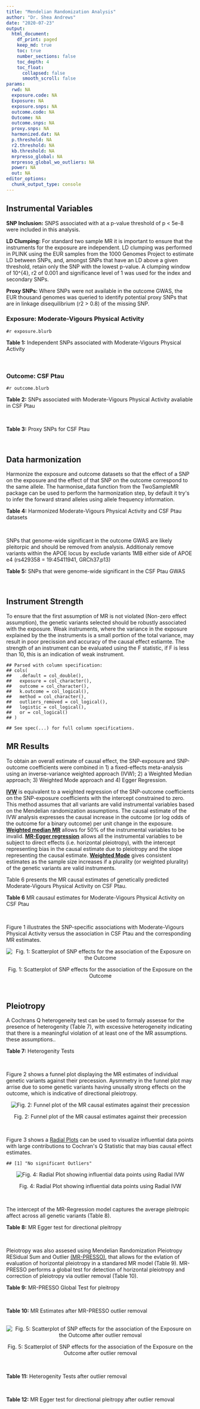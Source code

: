 ```yaml
---
title: "Mendelian Randomization Analysis"
author: "Dr. Shea Andrews"
date: "2020-07-23"
output:
  html_document:
    df_print: paged
    keep_md: true
    toc: true
    number_sections: false
    toc_depth: 4
    toc_float:
      collapsed: false
      smooth_scroll: false
params:
  rwd: NA
  exposure.code: NA
  Exposure: NA
  exposure.snps: NA
  outcome.code: NA
  Outcome: NA
  outcome.snps: NA
  proxy.snps: NA
  harmonized.dat: NA
  p.threshold: NA
  r2.threshold: NA
  kb.threshold: NA
  mrpresso_global: NA
  mrpresso_global_wo_outliers: NA
  power: NA
  out: NA
editor_options:
  chunk_output_type: console
---
```







## Instrumental Variables
**SNP Inclusion:** SNPS associated with at a p-value threshold of p < 5e-8 were included in this analysis.
<br>

**LD Clumping:** For standard two sample MR it is important to ensure that the instruments for the exposure are independent. LD clumping was performed in PLINK using the EUR samples from the 1000 Genomes Project to estimate LD between SNPs, and, amongst SNPs that have an LD above a given threshold, retain only the SNP with the lowest p-value. A clumping window of 10^{4}, r2 of 0.001 and significance level of 1 was used for the index and secondary SNPs.
<br>

**Proxy SNPs:** Where SNPs were not available in the outcome GWAS, the EUR thousand genomes was queried to identify potential proxy SNPs that are in linkage disequilibrium (r2 > 0.8) of the missing SNP.
<br>

### Exposure: Moderate-Vigours Physical Activity
`#r exposure.blurb`
<br>

**Table 1:** Independent SNPs associated with Moderate-Vigours Physical Activity
<div data-pagedtable="false">
  <script data-pagedtable-source type="application/json">
{"columns":[{"label":["SNP"],"name":[1],"type":["chr"],"align":["left"]},{"label":["CHROM"],"name":[2],"type":["dbl"],"align":["right"]},{"label":["POS"],"name":[3],"type":["dbl"],"align":["right"]},{"label":["REF"],"name":[4],"type":["chr"],"align":["left"]},{"label":["ALT"],"name":[5],"type":["chr"],"align":["left"]},{"label":["AF"],"name":[6],"type":["dbl"],"align":["right"]},{"label":["BETA"],"name":[7],"type":["dbl"],"align":["right"]},{"label":["SE"],"name":[8],"type":["dbl"],"align":["right"]},{"label":["Z"],"name":[9],"type":["dbl"],"align":["right"]},{"label":["P"],"name":[10],"type":["dbl"],"align":["right"]},{"label":["N"],"name":[11],"type":["dbl"],"align":["right"]},{"label":["TRAIT"],"name":[12],"type":["chr"],"align":["left"]}],"data":[{"1":"rs2942127","2":"1","3":"204420067","4":"G","5":"A","6":"0.824644","7":"-0.0160370","8":"0.00290278","9":"-5.52470","10":"3.3e-08","11":"377234","12":"MVPA"},{"1":"rs1974771","2":"2","3":"54278543","4":"G","5":"A","6":"0.099975","7":"0.0213389","8":"0.00367836","9":"5.80120","10":"6.6e-09","11":"377234","12":"MVPA"},{"1":"rs2114286","2":"3","3":"41194283","4":"A","5":"G","6":"0.534243","7":"0.0122453","8":"0.00221725","9":"5.52274","10":"3.3e-08","11":"377234","12":"MVPA"},{"1":"rs877483","2":"3","3":"53846741","4":"T","5":"C","6":"0.566815","7":"-0.0122277","8":"0.00222756","9":"-5.48928","10":"4.0e-08","11":"377234","12":"MVPA"},{"1":"rs2035562","2":"3","3":"85056521","4":"A","5":"G","6":"0.672483","7":"0.0138763","8":"0.00235606","9":"5.88962","10":"3.9e-09","11":"377234","12":"MVPA"},{"1":"rs181220614","2":"3","3":"153806914","4":"C","5":"G","6":"0.009415","7":"0.0668260","8":"0.01189990","9":"5.61568","10":"2.0e-08","11":"377234","12":"MVPA"},{"1":"rs1972763","2":"4","3":"159860563","4":"C","5":"T","6":"0.657628","7":"-0.0128383","8":"0.00232366","9":"-5.52503","10":"3.3e-08","11":"377234","12":"MVPA"},{"1":"rs77742115","2":"5","3":"18330424","4":"T","5":"C","6":"0.138319","7":"0.0183480","8":"0.00319777","9":"5.73775","10":"9.6e-09","11":"377234","12":"MVPA"},{"1":"rs2854277","2":"6","3":"32628084","4":"C","5":"T","6":"0.082571","7":"-0.0320288","8":"0.00506676","9":"-6.32136","10":"2.6e-10","11":"377234","12":"MVPA"},{"1":"rs17075350","2":"6","3":"114014536","4":"G","5":"A","6":"0.015163","7":"0.0507131","8":"0.00900921","9":"5.62903","10":"1.8e-08","11":"377234","12":"MVPA"},{"1":"rs1186721","2":"7","3":"34974602","4":"G","5":"A","6":"0.315844","7":"0.0129900","8":"0.00237226","9":"5.47579","10":"4.4e-08","11":"377234","12":"MVPA"},{"1":"rs921915","2":"7","3":"50228581","4":"T","5":"C","6":"0.587905","7":"0.0138882","8":"0.00224013","9":"6.19973","10":"5.7e-10","11":"377234","12":"MVPA"},{"1":"rs1043595","2":"7","3":"128410012","4":"G","5":"A","6":"0.282865","7":"-0.0144110","8":"0.00245416","9":"-5.87207","10":"4.3e-09","11":"377234","12":"MVPA"},{"1":"rs7804463","2":"7","3":"133447651","4":"T","5":"C","6":"0.470424","7":"-0.0150095","8":"0.00221333","9":"-6.78141","10":"1.2e-11","11":"377234","12":"MVPA"},{"1":"rs2988004","2":"9","3":"37044388","4":"T","5":"G","6":"0.442245","7":"0.0131708","8":"0.00223979","9":"5.88037","10":"4.1e-09","11":"377234","12":"MVPA"},{"1":"rs7326482","2":"13","3":"54037803","4":"G","5":"T","6":"0.615163","7":"0.0129605","8":"0.00229416","9":"5.64934","10":"1.6e-08","11":"377234","12":"MVPA"},{"1":"rs10145335","2":"14","3":"98547748","4":"G","5":"A","6":"0.250611","7":"0.0141221","8":"0.00254139","9":"5.55684","10":"2.7e-08","11":"377234","12":"MVPA"},{"1":"rs4886868","2":"15","3":"74353561","4":"T","5":"G","6":"0.585862","7":"0.0124954","8":"0.00226611","9":"5.51403","10":"3.5e-08","11":"377234","12":"MVPA"},{"1":"rs12912808","2":"15","3":"95292223","4":"C","5":"T","6":"0.148607","7":"-0.0175460","8":"0.00310889","9":"-5.64381","10":"1.7e-08","11":"377234","12":"MVPA"},{"1":"rs429358","2":"19","3":"45411941","4":"T","5":"C","6":"0.154172","7":"0.0219822","8":"0.00305356","9":"7.19888","10":"6.1e-13","11":"377234","12":"MVPA"},{"1":"rs1921981","2":"21","3":"42422547","4":"G","5":"A","6":"0.325647","7":"-0.0130370","8":"0.00237139","9":"-5.49762","10":"3.8e-08","11":"377234","12":"MVPA"}],"options":{"columns":{"min":{},"max":[10]},"rows":{"min":[10],"max":[10]},"pages":{}}}
  </script>
</div>
<br>

### Outcome: CSF Ptau
`#r outcome.blurb`
<br>

**Table 2:** SNPs associated with Moderate-Vigours Physical Activity avaliable in CSF Ptau
<div data-pagedtable="false">
  <script data-pagedtable-source type="application/json">
{"columns":[{"label":["SNP"],"name":[1],"type":["chr"],"align":["left"]},{"label":["CHROM"],"name":[2],"type":["dbl"],"align":["right"]},{"label":["POS"],"name":[3],"type":["dbl"],"align":["right"]},{"label":["REF"],"name":[4],"type":["chr"],"align":["left"]},{"label":["ALT"],"name":[5],"type":["chr"],"align":["left"]},{"label":["AF"],"name":[6],"type":["dbl"],"align":["right"]},{"label":["BETA"],"name":[7],"type":["dbl"],"align":["right"]},{"label":["SE"],"name":[8],"type":["dbl"],"align":["right"]},{"label":["Z"],"name":[9],"type":["dbl"],"align":["right"]},{"label":["P"],"name":[10],"type":["dbl"],"align":["right"]},{"label":["N"],"name":[11],"type":["dbl"],"align":["right"]},{"label":["TRAIT"],"name":[12],"type":["chr"],"align":["left"]}],"data":[{"1":"rs2942127","2":"1","3":"204420067","4":"G","5":"A","6":"0.781613","7":"-0.0005109","8":"0.006647","9":"-0.07686170","10":"9.387e-01","11":"3146","12":"CSF_ptau"},{"1":"rs1974771","2":"2","3":"54278543","4":"G","5":"A","6":"0.106468","7":"0.0008613","8":"0.008850","9":"0.09732203","10":"9.225e-01","11":"3146","12":"CSF_ptau"},{"1":"rs877483","2":"3","3":"53846741","4":"T","5":"C","6":"0.572572","7":"-0.0171800","8":"0.006363","9":"-2.69998000","10":"7.002e-03","11":"3146","12":"CSF_ptau"},{"1":"rs2035562","2":"3","3":"85056521","4":"A","5":"G","6":"0.625499","7":"0.0017390","8":"0.005818","9":"0.29890000","10":"7.651e-01","11":"3146","12":"CSF_ptau"},{"1":"rs1972763","2":"4","3":"159860563","4":"C","5":"T","6":"0.670364","7":"0.0018630","8":"0.005583","9":"0.33369200","10":"7.387e-01","11":"3146","12":"CSF_ptau"},{"1":"rs77742115","2":"5","3":"18330424","4":"T","5":"C","6":"0.126268","7":"-0.0034030","8":"0.008004","9":"-0.42516242","10":"6.707e-01","11":"3146","12":"CSF_ptau"},{"1":"rs2854277","2":"6","3":"32628084","4":"C","5":"T","6":"0.121000","7":"0.0126500","8":"0.009061","9":"1.39609315","10":"1.627e-01","11":"3146","12":"CSF_ptau"},{"1":"rs1186721","2":"7","3":"34974602","4":"G","5":"A","6":"0.285714","7":"-0.0049500","8":"0.005737","9":"-0.86282029","10":"3.883e-01","11":"3146","12":"CSF_ptau"},{"1":"rs921915","2":"7","3":"50228581","4":"T","5":"C","6":"0.569797","7":"0.0013130","8":"0.005378","9":"0.24414300","10":"8.072e-01","11":"3146","12":"CSF_ptau"},{"1":"rs1043595","2":"7","3":"128410012","4":"G","5":"A","6":"0.231663","7":"-0.0039590","8":"0.006504","9":"-0.60870234","10":"5.428e-01","11":"3146","12":"CSF_ptau"},{"1":"rs7804463","2":"7","3":"133447651","4":"T","5":"C","6":"0.453205","7":"-0.0048380","8":"0.005258","9":"-0.92012172","10":"3.576e-01","11":"3146","12":"CSF_ptau"},{"1":"rs7326482","2":"13","3":"54037803","4":"G","5":"T","6":"0.608025","7":"-0.0018130","8":"0.005422","9":"-0.33437800","10":"7.381e-01","11":"3146","12":"CSF_ptau"},{"1":"rs10145335","2":"14","3":"98547748","4":"G","5":"A","6":"0.245735","7":"-0.0049450","8":"0.006111","9":"-0.80919653","10":"4.185e-01","11":"3146","12":"CSF_ptau"},{"1":"rs12912808","2":"15","3":"95292223","4":"C","5":"T","6":"0.172119","7":"0.0061900","8":"0.008059","9":"0.76808537","10":"4.425e-01","11":"3146","12":"CSF_ptau"},{"1":"rs429358","2":"19","3":"45411941","4":"T","5":"C","6":"0.131810","7":"0.0719400","8":"0.006632","9":"10.84740651","10":"9.900e-27","11":"3146","12":"CSF_ptau"},{"1":"rs1921981","2":"21","3":"42422547","4":"G","5":"A","6":"0.317671","7":"0.0027250","8":"0.006843","9":"0.39821716","10":"6.905e-01","11":"3146","12":"CSF_ptau"},{"1":"rs2114286","2":"NA","3":"NA","4":"NA","5":"NA","6":"NA","7":"NA","8":"NA","9":"NA","10":"NA","11":"NA","12":"NA"},{"1":"rs181220614","2":"NA","3":"NA","4":"NA","5":"NA","6":"NA","7":"NA","8":"NA","9":"NA","10":"NA","11":"NA","12":"NA"},{"1":"rs17075350","2":"NA","3":"NA","4":"NA","5":"NA","6":"NA","7":"NA","8":"NA","9":"NA","10":"NA","11":"NA","12":"NA"},{"1":"rs2988004","2":"NA","3":"NA","4":"NA","5":"NA","6":"NA","7":"NA","8":"NA","9":"NA","10":"NA","11":"NA","12":"NA"},{"1":"rs4886868","2":"NA","3":"NA","4":"NA","5":"NA","6":"NA","7":"NA","8":"NA","9":"NA","10":"NA","11":"NA","12":"NA"}],"options":{"columns":{"min":{},"max":[10]},"rows":{"min":[10],"max":[10]},"pages":{}}}
  </script>
</div>
<br>

**Table 3:** Proxy SNPs for CSF Ptau
<div data-pagedtable="false">
  <script data-pagedtable-source type="application/json">
{"columns":[{"label":["target_snp"],"name":[1],"type":["chr"],"align":["left"]},{"label":["proxy_snp"],"name":[2],"type":["chr"],"align":["left"]},{"label":["ld.r2"],"name":[3],"type":["dbl"],"align":["right"]},{"label":["Dprime"],"name":[4],"type":["dbl"],"align":["right"]},{"label":["PHASE"],"name":[5],"type":["chr"],"align":["left"]},{"label":["X12"],"name":[6],"type":["lgl"],"align":["right"]},{"label":["CHROM"],"name":[7],"type":["dbl"],"align":["right"]},{"label":["POS"],"name":[8],"type":["dbl"],"align":["right"]},{"label":["REF.proxy"],"name":[9],"type":["chr"],"align":["left"]},{"label":["ALT.proxy"],"name":[10],"type":["chr"],"align":["left"]},{"label":["AF"],"name":[11],"type":["dbl"],"align":["right"]},{"label":["BETA"],"name":[12],"type":["dbl"],"align":["right"]},{"label":["SE"],"name":[13],"type":["dbl"],"align":["right"]},{"label":["Z"],"name":[14],"type":["dbl"],"align":["right"]},{"label":["P"],"name":[15],"type":["dbl"],"align":["right"]},{"label":["N"],"name":[16],"type":["dbl"],"align":["right"]},{"label":["TRAIT"],"name":[17],"type":["chr"],"align":["left"]},{"label":["ref"],"name":[18],"type":["chr"],"align":["left"]},{"label":["ref.proxy"],"name":[19],"type":["chr"],"align":["left"]},{"label":["alt"],"name":[20],"type":["lgl"],"align":["right"]},{"label":["alt.proxy"],"name":[21],"type":["chr"],"align":["left"]},{"label":["ALT"],"name":[22],"type":["chr"],"align":["left"]},{"label":["REF"],"name":[23],"type":["lgl"],"align":["right"]},{"label":["proxy.outcome"],"name":[24],"type":["lgl"],"align":["right"]}],"data":[{"1":"rs2988004","2":"rs1536877","3":"0.964029","4":"0.983824","5":"GA/TG","6":"NA","7":"9","8":"37049881","9":"G","10":"A","11":"0.410133","12":"0.002729","13":"0.005685","14":"0.4800352","15":"0.6312","16":"3146","17":"CSF_ptau","18":"G","19":"A","20":"TRUE","21":"G","22":"G","23":"TRUE","24":"TRUE"},{"1":"rs2114286","2":"NA","3":"NA","4":"NA","5":"NA","6":"NA","7":"NA","8":"NA","9":"NA","10":"NA","11":"NA","12":"NA","13":"NA","14":"NA","15":"NA","16":"NA","17":"NA","18":"NA","19":"NA","20":"NA","21":"NA","22":"NA","23":"NA","24":"NA"},{"1":"rs181220614","2":"NA","3":"NA","4":"NA","5":"NA","6":"NA","7":"NA","8":"NA","9":"NA","10":"NA","11":"NA","12":"NA","13":"NA","14":"NA","15":"NA","16":"NA","17":"NA","18":"NA","19":"NA","20":"NA","21":"NA","22":"NA","23":"NA","24":"NA"},{"1":"rs17075350","2":"NA","3":"NA","4":"NA","5":"NA","6":"NA","7":"NA","8":"NA","9":"NA","10":"NA","11":"NA","12":"NA","13":"NA","14":"NA","15":"NA","16":"NA","17":"NA","18":"NA","19":"NA","20":"NA","21":"NA","22":"NA","23":"NA","24":"NA"},{"1":"rs4886868","2":"NA","3":"NA","4":"NA","5":"NA","6":"NA","7":"NA","8":"NA","9":"NA","10":"NA","11":"NA","12":"NA","13":"NA","14":"NA","15":"NA","16":"NA","17":"NA","18":"NA","19":"NA","20":"NA","21":"NA","22":"NA","23":"NA","24":"NA"}],"options":{"columns":{"min":{},"max":[10]},"rows":{"min":[10],"max":[10]},"pages":{}}}
  </script>
</div>
<br>

## Data harmonization
Harmonize the exposure and outcome datasets so that the effect of a SNP on the exposure and the effect of that SNP on the outcome correspond to the same allele. The harmonise_data function from the TwoSampleMR package can be used to perform the harmonization step, by default it try's to infer the forward strand alleles using allele frequency information.
<br>

**Table 4:** Harmonized Moderate-Vigours Physical Activity and CSF Ptau datasets
<div data-pagedtable="false">
  <script data-pagedtable-source type="application/json">
{"columns":[{"label":["SNP"],"name":[1],"type":["chr"],"align":["left"]},{"label":["effect_allele.exposure"],"name":[2],"type":["chr"],"align":["left"]},{"label":["other_allele.exposure"],"name":[3],"type":["chr"],"align":["left"]},{"label":["effect_allele.outcome"],"name":[4],"type":["chr"],"align":["left"]},{"label":["other_allele.outcome"],"name":[5],"type":["chr"],"align":["left"]},{"label":["beta.exposure"],"name":[6],"type":["dbl"],"align":["right"]},{"label":["beta.outcome"],"name":[7],"type":["dbl"],"align":["right"]},{"label":["eaf.exposure"],"name":[8],"type":["dbl"],"align":["right"]},{"label":["eaf.outcome"],"name":[9],"type":["dbl"],"align":["right"]},{"label":["remove"],"name":[10],"type":["lgl"],"align":["right"]},{"label":["palindromic"],"name":[11],"type":["lgl"],"align":["right"]},{"label":["ambiguous"],"name":[12],"type":["lgl"],"align":["right"]},{"label":["id.outcome"],"name":[13],"type":["chr"],"align":["left"]},{"label":["chr.outcome"],"name":[14],"type":["dbl"],"align":["right"]},{"label":["pos.outcome"],"name":[15],"type":["dbl"],"align":["right"]},{"label":["se.outcome"],"name":[16],"type":["dbl"],"align":["right"]},{"label":["z.outcome"],"name":[17],"type":["dbl"],"align":["right"]},{"label":["pval.outcome"],"name":[18],"type":["dbl"],"align":["right"]},{"label":["samplesize.outcome"],"name":[19],"type":["dbl"],"align":["right"]},{"label":["outcome"],"name":[20],"type":["chr"],"align":["left"]},{"label":["mr_keep.outcome"],"name":[21],"type":["lgl"],"align":["right"]},{"label":["pval_origin.outcome"],"name":[22],"type":["chr"],"align":["left"]},{"label":["chr.exposure"],"name":[23],"type":["dbl"],"align":["right"]},{"label":["pos.exposure"],"name":[24],"type":["dbl"],"align":["right"]},{"label":["se.exposure"],"name":[25],"type":["dbl"],"align":["right"]},{"label":["z.exposure"],"name":[26],"type":["dbl"],"align":["right"]},{"label":["pval.exposure"],"name":[27],"type":["dbl"],"align":["right"]},{"label":["samplesize.exposure"],"name":[28],"type":["dbl"],"align":["right"]},{"label":["exposure"],"name":[29],"type":["chr"],"align":["left"]},{"label":["mr_keep.exposure"],"name":[30],"type":["lgl"],"align":["right"]},{"label":["pval_origin.exposure"],"name":[31],"type":["chr"],"align":["left"]},{"label":["id.exposure"],"name":[32],"type":["chr"],"align":["left"]},{"label":["action"],"name":[33],"type":["dbl"],"align":["right"]},{"label":["mr_keep"],"name":[34],"type":["lgl"],"align":["right"]},{"label":["pt"],"name":[35],"type":["dbl"],"align":["right"]},{"label":["pleitropy_keep"],"name":[36],"type":["lgl"],"align":["right"]},{"label":["mrpresso_RSSobs"],"name":[37],"type":["lgl"],"align":["right"]},{"label":["mrpresso_pval"],"name":[38],"type":["lgl"],"align":["right"]},{"label":["mrpresso_keep"],"name":[39],"type":["lgl"],"align":["right"]}],"data":[{"1":"rs10145335","2":"A","3":"G","4":"A","5":"G","6":"0.0141221","7":"-0.0049450","8":"0.250611","9":"0.245735","10":"FALSE","11":"FALSE","12":"FALSE","13":"Vfc02U","14":"14","15":"98547748","16":"0.006111","17":"-0.80919653","18":"4.185e-01","19":"3146","20":"Deming2017ptau","21":"TRUE","22":"reported","23":"14","24":"98547748","25":"0.00254139","26":"5.55684","27":"2.7e-08","28":"377234","29":"Klimentidis2018mvpa","30":"TRUE","31":"reported","32":"wyEzqt","33":"2","34":"TRUE","35":"5e-08","36":"TRUE","37":"NA","38":"NA","39":"TRUE"},{"1":"rs1043595","2":"A","3":"G","4":"A","5":"G","6":"-0.0144110","7":"-0.0039590","8":"0.282865","9":"0.231663","10":"FALSE","11":"FALSE","12":"FALSE","13":"Vfc02U","14":"7","15":"128410012","16":"0.006504","17":"-0.60870234","18":"5.428e-01","19":"3146","20":"Deming2017ptau","21":"TRUE","22":"reported","23":"7","24":"128410012","25":"0.00245416","26":"-5.87207","27":"4.3e-09","28":"377234","29":"Klimentidis2018mvpa","30":"TRUE","31":"reported","32":"wyEzqt","33":"2","34":"TRUE","35":"5e-08","36":"TRUE","37":"NA","38":"NA","39":"TRUE"},{"1":"rs1186721","2":"A","3":"G","4":"A","5":"G","6":"0.0129900","7":"-0.0049500","8":"0.315844","9":"0.285714","10":"FALSE","11":"FALSE","12":"FALSE","13":"Vfc02U","14":"7","15":"34974602","16":"0.005737","17":"-0.86282029","18":"3.883e-01","19":"3146","20":"Deming2017ptau","21":"TRUE","22":"reported","23":"7","24":"34974602","25":"0.00237226","26":"5.47579","27":"4.4e-08","28":"377234","29":"Klimentidis2018mvpa","30":"TRUE","31":"reported","32":"wyEzqt","33":"2","34":"TRUE","35":"5e-08","36":"TRUE","37":"NA","38":"NA","39":"TRUE"},{"1":"rs12912808","2":"T","3":"C","4":"T","5":"C","6":"-0.0175460","7":"0.0061900","8":"0.148607","9":"0.172119","10":"FALSE","11":"FALSE","12":"FALSE","13":"Vfc02U","14":"15","15":"95292223","16":"0.008059","17":"0.76808537","18":"4.425e-01","19":"3146","20":"Deming2017ptau","21":"TRUE","22":"reported","23":"15","24":"95292223","25":"0.00310889","26":"-5.64381","27":"1.7e-08","28":"377234","29":"Klimentidis2018mvpa","30":"TRUE","31":"reported","32":"wyEzqt","33":"2","34":"TRUE","35":"5e-08","36":"TRUE","37":"NA","38":"NA","39":"TRUE"},{"1":"rs1921981","2":"A","3":"G","4":"A","5":"G","6":"-0.0130370","7":"0.0027250","8":"0.325647","9":"0.317671","10":"FALSE","11":"FALSE","12":"FALSE","13":"Vfc02U","14":"21","15":"42422547","16":"0.006843","17":"0.39821716","18":"6.905e-01","19":"3146","20":"Deming2017ptau","21":"TRUE","22":"reported","23":"21","24":"42422547","25":"0.00237139","26":"-5.49762","27":"3.8e-08","28":"377234","29":"Klimentidis2018mvpa","30":"TRUE","31":"reported","32":"wyEzqt","33":"2","34":"TRUE","35":"5e-08","36":"TRUE","37":"NA","38":"NA","39":"TRUE"},{"1":"rs1972763","2":"T","3":"C","4":"T","5":"C","6":"-0.0128383","7":"0.0018630","8":"0.657628","9":"0.670364","10":"FALSE","11":"FALSE","12":"FALSE","13":"Vfc02U","14":"4","15":"159860563","16":"0.005583","17":"0.33369200","18":"7.387e-01","19":"3146","20":"Deming2017ptau","21":"TRUE","22":"reported","23":"4","24":"159860563","25":"0.00232366","26":"-5.52503","27":"3.3e-08","28":"377234","29":"Klimentidis2018mvpa","30":"TRUE","31":"reported","32":"wyEzqt","33":"2","34":"TRUE","35":"5e-08","36":"TRUE","37":"NA","38":"NA","39":"TRUE"},{"1":"rs1974771","2":"A","3":"G","4":"A","5":"G","6":"0.0213389","7":"0.0008613","8":"0.099975","9":"0.106468","10":"FALSE","11":"FALSE","12":"FALSE","13":"Vfc02U","14":"2","15":"54278543","16":"0.008850","17":"0.09732203","18":"9.225e-01","19":"3146","20":"Deming2017ptau","21":"TRUE","22":"reported","23":"2","24":"54278543","25":"0.00367836","26":"5.80120","27":"6.6e-09","28":"377234","29":"Klimentidis2018mvpa","30":"TRUE","31":"reported","32":"wyEzqt","33":"2","34":"TRUE","35":"5e-08","36":"TRUE","37":"NA","38":"NA","39":"TRUE"},{"1":"rs2035562","2":"G","3":"A","4":"G","5":"A","6":"0.0138763","7":"0.0017390","8":"0.672483","9":"0.625499","10":"FALSE","11":"FALSE","12":"FALSE","13":"Vfc02U","14":"3","15":"85056521","16":"0.005818","17":"0.29890000","18":"7.651e-01","19":"3146","20":"Deming2017ptau","21":"TRUE","22":"reported","23":"3","24":"85056521","25":"0.00235606","26":"5.88962","27":"3.9e-09","28":"377234","29":"Klimentidis2018mvpa","30":"TRUE","31":"reported","32":"wyEzqt","33":"2","34":"TRUE","35":"5e-08","36":"TRUE","37":"NA","38":"NA","39":"TRUE"},{"1":"rs2854277","2":"T","3":"C","4":"T","5":"C","6":"-0.0320288","7":"0.0126500","8":"0.082571","9":"0.121000","10":"FALSE","11":"FALSE","12":"FALSE","13":"Vfc02U","14":"6","15":"32628084","16":"0.009061","17":"1.39609315","18":"1.627e-01","19":"3146","20":"Deming2017ptau","21":"TRUE","22":"reported","23":"6","24":"32628084","25":"0.00506676","26":"-6.32136","27":"2.6e-10","28":"377234","29":"Klimentidis2018mvpa","30":"TRUE","31":"reported","32":"wyEzqt","33":"2","34":"TRUE","35":"5e-08","36":"TRUE","37":"NA","38":"NA","39":"TRUE"},{"1":"rs2942127","2":"A","3":"G","4":"A","5":"G","6":"-0.0160370","7":"-0.0005109","8":"0.824644","9":"0.781613","10":"FALSE","11":"FALSE","12":"FALSE","13":"Vfc02U","14":"1","15":"204420067","16":"0.006647","17":"-0.07686170","18":"9.387e-01","19":"3146","20":"Deming2017ptau","21":"TRUE","22":"reported","23":"1","24":"204420067","25":"0.00290278","26":"-5.52470","27":"3.3e-08","28":"377234","29":"Klimentidis2018mvpa","30":"TRUE","31":"reported","32":"wyEzqt","33":"2","34":"TRUE","35":"5e-08","36":"TRUE","37":"NA","38":"NA","39":"TRUE"},{"1":"rs2988004","2":"G","3":"T","4":"G","5":"T","6":"0.0131708","7":"0.0027290","8":"0.442245","9":"0.410133","10":"FALSE","11":"FALSE","12":"FALSE","13":"Vfc02U","14":"9","15":"37049881","16":"0.005685","17":"0.48003518","18":"6.312e-01","19":"3146","20":"Deming2017ptau","21":"TRUE","22":"reported","23":"9","24":"37044388","25":"0.00223979","26":"5.88037","27":"4.1e-09","28":"377234","29":"Klimentidis2018mvpa","30":"TRUE","31":"reported","32":"wyEzqt","33":"2","34":"TRUE","35":"5e-08","36":"TRUE","37":"NA","38":"NA","39":"TRUE"},{"1":"rs429358","2":"C","3":"T","4":"C","5":"T","6":"0.0219822","7":"0.0719400","8":"0.154172","9":"0.131810","10":"FALSE","11":"FALSE","12":"FALSE","13":"Vfc02U","14":"19","15":"45411941","16":"0.006632","17":"10.84740651","18":"9.900e-27","19":"3146","20":"Deming2017ptau","21":"TRUE","22":"reported","23":"19","24":"45411941","25":"0.00305356","26":"7.19888","27":"6.1e-13","28":"377234","29":"Klimentidis2018mvpa","30":"TRUE","31":"reported","32":"wyEzqt","33":"2","34":"TRUE","35":"5e-08","36":"FALSE","37":"NA","38":"NA","39":"TRUE"},{"1":"rs7326482","2":"T","3":"G","4":"T","5":"G","6":"0.0129605","7":"-0.0018130","8":"0.615163","9":"0.608025","10":"FALSE","11":"FALSE","12":"FALSE","13":"Vfc02U","14":"13","15":"54037803","16":"0.005422","17":"-0.33437800","18":"7.381e-01","19":"3146","20":"Deming2017ptau","21":"TRUE","22":"reported","23":"13","24":"54037803","25":"0.00229416","26":"5.64934","27":"1.6e-08","28":"377234","29":"Klimentidis2018mvpa","30":"TRUE","31":"reported","32":"wyEzqt","33":"2","34":"TRUE","35":"5e-08","36":"TRUE","37":"NA","38":"NA","39":"TRUE"},{"1":"rs77742115","2":"C","3":"T","4":"C","5":"T","6":"0.0183480","7":"-0.0034030","8":"0.138319","9":"0.126268","10":"FALSE","11":"FALSE","12":"FALSE","13":"Vfc02U","14":"5","15":"18330424","16":"0.008004","17":"-0.42516242","18":"6.707e-01","19":"3146","20":"Deming2017ptau","21":"TRUE","22":"reported","23":"5","24":"18330424","25":"0.00319777","26":"5.73775","27":"9.6e-09","28":"377234","29":"Klimentidis2018mvpa","30":"TRUE","31":"reported","32":"wyEzqt","33":"2","34":"TRUE","35":"5e-08","36":"TRUE","37":"NA","38":"NA","39":"TRUE"},{"1":"rs7804463","2":"C","3":"T","4":"C","5":"T","6":"-0.0150095","7":"-0.0048380","8":"0.470424","9":"0.453205","10":"FALSE","11":"FALSE","12":"FALSE","13":"Vfc02U","14":"7","15":"133447651","16":"0.005258","17":"-0.92012172","18":"3.576e-01","19":"3146","20":"Deming2017ptau","21":"TRUE","22":"reported","23":"7","24":"133447651","25":"0.00221333","26":"-6.78141","27":"1.2e-11","28":"377234","29":"Klimentidis2018mvpa","30":"TRUE","31":"reported","32":"wyEzqt","33":"2","34":"TRUE","35":"5e-08","36":"TRUE","37":"NA","38":"NA","39":"TRUE"},{"1":"rs877483","2":"C","3":"T","4":"C","5":"T","6":"-0.0122277","7":"-0.0171800","8":"0.566815","9":"0.572572","10":"FALSE","11":"FALSE","12":"FALSE","13":"Vfc02U","14":"3","15":"53846741","16":"0.006363","17":"-2.69998000","18":"7.002e-03","19":"3146","20":"Deming2017ptau","21":"TRUE","22":"reported","23":"3","24":"53846741","25":"0.00222756","26":"-5.48928","27":"4.0e-08","28":"377234","29":"Klimentidis2018mvpa","30":"TRUE","31":"reported","32":"wyEzqt","33":"2","34":"TRUE","35":"5e-08","36":"TRUE","37":"NA","38":"NA","39":"TRUE"},{"1":"rs921915","2":"C","3":"T","4":"C","5":"T","6":"0.0138882","7":"0.0013130","8":"0.587905","9":"0.569797","10":"FALSE","11":"FALSE","12":"FALSE","13":"Vfc02U","14":"7","15":"50228581","16":"0.005378","17":"0.24414300","18":"8.072e-01","19":"3146","20":"Deming2017ptau","21":"TRUE","22":"reported","23":"7","24":"50228581","25":"0.00224013","26":"6.19973","27":"5.7e-10","28":"377234","29":"Klimentidis2018mvpa","30":"TRUE","31":"reported","32":"wyEzqt","33":"2","34":"TRUE","35":"5e-08","36":"TRUE","37":"NA","38":"NA","39":"TRUE"}],"options":{"columns":{"min":{},"max":[10]},"rows":{"min":[10],"max":[10]},"pages":{}}}
  </script>
</div>
<br>

SNPs that genome-wide significant in the outcome GWAS are likely pleitorpic and should be removed from analysis. Additionaly remove variants within the APOE locus by exclude variants 1MB either side of APOE e4 (rs429358 = 19:45411941, GRCh37.p13)
<br>


**Table 5:** SNPs that were genome-wide significant in the CSF Ptau GWAS
<div data-pagedtable="false">
  <script data-pagedtable-source type="application/json">
{"columns":[{"label":["SNP"],"name":[1],"type":["chr"],"align":["left"]},{"label":["chr.outcome"],"name":[2],"type":["dbl"],"align":["right"]},{"label":["pos.outcome"],"name":[3],"type":["dbl"],"align":["right"]},{"label":["pval.exposure"],"name":[4],"type":["dbl"],"align":["right"]},{"label":["pval.outcome"],"name":[5],"type":["dbl"],"align":["right"]}],"data":[{"1":"rs429358","2":"19","3":"45411941","4":"6.1e-13","5":"9.9e-27"}],"options":{"columns":{"min":{},"max":[10]},"rows":{"min":[10],"max":[10]},"pages":{}}}
  </script>
</div>
<br>


## Instrument Strength
To ensure that the first assumption of MR is not violated (Non-zero effect assumption), the genetic variants selected should be robustly associated with the exposure. Weak instruments, where the variance in the exposure explained by the the instruments is a small portion of the total variance, may result in poor precission and accuracy of the causal effect estiamte. The strength of an instrument can be evaluated using the F statistic, if F is less than 10, this is an indication of weak instrument.


```
## Parsed with column specification:
## cols(
##   .default = col_double(),
##   exposure = col_character(),
##   outcome = col_character(),
##   k.outcome = col_logical(),
##   method = col_character(),
##   outliers_removed = col_logical(),
##   logistic = col_logical(),
##   or = col_logical()
## )
```

```
## See spec(...) for full column specifications.
```

<div data-pagedtable="false">
  <script data-pagedtable-source type="application/json">
{"columns":[{"label":["outliers_removed"],"name":[1],"type":["lgl"],"align":["right"]},{"label":["pve.exposure"],"name":[2],"type":["dbl"],"align":["right"]},{"label":["F"],"name":[3],"type":["dbl"],"align":["right"]},{"label":["Alpha"],"name":[4],"type":["dbl"],"align":["right"]},{"label":["NCP"],"name":[5],"type":["dbl"],"align":["right"]},{"label":["Power"],"name":[6],"type":["dbl"],"align":["right"]}],"data":[{"1":"FALSE","2":"0.001433537","3":"33.84567","4":"0.05","5":"0.001109494","6":"0.0501271"}],"options":{"columns":{"min":{},"max":[10]},"rows":{"min":[10],"max":[10]},"pages":{}}}
  </script>
</div>

##  MR Results
To obtain an overall estimate of causal effect, the SNP-exposure and SNP-outcome coefficients were combined in 1) a fixed-effects meta-analysis using an inverse-variance weighted approach (IVW); 2) a Weighted Median approach; 3) Weighted Mode approach and 4) Egger Regression.


[**IVW**](https://doi.org/10.1002/gepi.21758) is equivalent to a weighted regression of the SNP-outcome coefficients on the SNP-exposure coefficients with the intercept constrained to zero. This method assumes that all variants are valid instrumental variables based on the Mendelian randomization assumptions. The causal estimate of the IVW analysis expresses the causal increase in the outcome (or log odds of the outcome for a binary outcome) per unit change in the exposure. [**Weighted median MR**](https://doi.org/10.1002/gepi.21965) allows for 50% of the instrumental variables to be invalid. [**MR-Egger regression**](https://doi.org/10.1093/ije/dyw220) allows all the instrumental variables to be subject to direct effects (i.e. horizontal pleiotropy), with the intercept representing bias in the causal estimate due to pleiotropy and the slope representing the causal estimate. [**Weighted Mode**](https://doi.org/10.1093/ije/dyx102) gives consistent estimates as the sample size increases if a plurality (or weighted plurality) of the genetic variants are valid instruments.
<br>



Table 6 presents the MR causal estimates of genetically predicted Moderate-Vigours Physical Activity on CSF Ptau.
<br>

**Table 6** MR causaul estimates for Moderate-Vigours Physical Activity on CSF Ptau
<div data-pagedtable="false">
  <script data-pagedtable-source type="application/json">
{"columns":[{"label":["id.exposure"],"name":[1],"type":["chr"],"align":["left"]},{"label":["id.outcome"],"name":[2],"type":["chr"],"align":["left"]},{"label":["outcome"],"name":[3],"type":["fctr"],"align":["left"]},{"label":["exposure"],"name":[4],"type":["fctr"],"align":["left"]},{"label":["method"],"name":[5],"type":["fctr"],"align":["left"]},{"label":["nsnp"],"name":[6],"type":["int"],"align":["right"]},{"label":["b"],"name":[7],"type":["dbl"],"align":["right"]},{"label":["se"],"name":[8],"type":["dbl"],"align":["right"]},{"label":["pval"],"name":[9],"type":["dbl"],"align":["right"]}],"data":[{"1":"wyEzqt","2":"Vfc02U","3":"Deming2017ptau","4":"Klimentidis2018mvpa","5":"Inverse variance weighted (fixed effects)","6":"16","7":"-0.01805039","8":"0.1033077","9":"0.8612961"},{"1":"wyEzqt","2":"Vfc02U","3":"Deming2017ptau","4":"Klimentidis2018mvpa","5":"Weighted median","6":"16","7":"-0.07689260","8":"0.1381241","9":"0.5777377"},{"1":"wyEzqt","2":"Vfc02U","3":"Deming2017ptau","4":"Klimentidis2018mvpa","5":"Weighted mode","6":"16","7":"-0.21882971","8":"0.2418320","9":"0.3798318"},{"1":"wyEzqt","2":"Vfc02U","3":"Deming2017ptau","4":"Klimentidis2018mvpa","5":"MR Egger","6":"16","7":"-0.69670255","8":"0.4372764","9":"0.1334184"}],"options":{"columns":{"min":{},"max":[10]},"rows":{"min":[10],"max":[10]},"pages":{}}}
  </script>
</div>
<br>

Figure 1 illustrates the SNP-specific associations with Moderate-Vigours Physical Activity versus the association in CSF Ptau and the corresponding MR estimates.
<br>

<div class="figure" style="text-align: center">
<img src="/sc/arion/projects/LOAD/shea/Projects/MR_ADPhenome/results/MR_ADphenome_wo_apoe/Klimentidis2018mvpa/Deming2017ptau/Klimentidis2018mvpa_5e-8_Deming2017ptau_MR_Analaysis_files/figure-html/scatter_plot-1.png" alt="Fig. 1: Scatterplot of SNP effects for the association of the Exposure on the Outcome"  />
<p class="caption">Fig. 1: Scatterplot of SNP effects for the association of the Exposure on the Outcome</p>
</div>
<br>


## Pleiotropy
A Cochrans Q heterogeneity test can be used to formaly assesse for the presence of heterogenity (Table 7), with excessive heterogeneity indicating that there is a meaningful violation of at least one of the MR assumptions.
these assumptions..
<br>

**Table 7:** Heterogenity Tests
<div data-pagedtable="false">
  <script data-pagedtable-source type="application/json">
{"columns":[{"label":["id.exposure"],"name":[1],"type":["chr"],"align":["left"]},{"label":["id.outcome"],"name":[2],"type":["chr"],"align":["left"]},{"label":["outcome"],"name":[3],"type":["fctr"],"align":["left"]},{"label":["exposure"],"name":[4],"type":["fctr"],"align":["left"]},{"label":["method"],"name":[5],"type":["fctr"],"align":["left"]},{"label":["Q"],"name":[6],"type":["dbl"],"align":["right"]},{"label":["Q_df"],"name":[7],"type":["dbl"],"align":["right"]},{"label":["Q_pval"],"name":[8],"type":["dbl"],"align":["right"]}],"data":[{"1":"wyEzqt","2":"Vfc02U","3":"Deming2017ptau","4":"Klimentidis2018mvpa","5":"MR Egger","6":"10.82099","7":"14","8":"0.7000380"},{"1":"wyEzqt","2":"Vfc02U","3":"Deming2017ptau","4":"Klimentidis2018mvpa","5":"Inverse variance weighted","6":"13.37208","7":"15","8":"0.5735827"}],"options":{"columns":{"min":{},"max":[10]},"rows":{"min":[10],"max":[10]},"pages":{}}}
  </script>
</div>
<br>

Figure 2 shows a funnel plot displaying the MR estimates of individual genetic variants against their precession. Aysmmetry in the funnel plot may arrise due to some genetic variants having unusally strong effects on the outcome, which is indicative of directional pleiotropy.
<br>

<div class="figure" style="text-align: center">
<img src="/sc/arion/projects/LOAD/shea/Projects/MR_ADPhenome/results/MR_ADphenome_wo_apoe/Klimentidis2018mvpa/Deming2017ptau/Klimentidis2018mvpa_5e-8_Deming2017ptau_MR_Analaysis_files/figure-html/funnel_plot-1.png" alt="Fig. 2: Funnel plot of the MR causal estimates against their precession"  />
<p class="caption">Fig. 2: Funnel plot of the MR causal estimates against their precession</p>
</div>
<br>

Figure 3 shows a [Radial Plots](https://github.com/WSpiller/RadialMR) can be used to visualize influential data points with large contributions to Cochran's Q Statistic that may bias causal effect estimates.




```
## [1] "No significant Outliers"
```

<div class="figure" style="text-align: center">
<img src="/sc/arion/projects/LOAD/shea/Projects/MR_ADPhenome/results/MR_ADphenome_wo_apoe/Klimentidis2018mvpa/Deming2017ptau/Klimentidis2018mvpa_5e-8_Deming2017ptau_MR_Analaysis_files/figure-html/Radial_Plot-1.png" alt="Fig. 4: Radial Plot showing influential data points using Radial IVW"  />
<p class="caption">Fig. 4: Radial Plot showing influential data points using Radial IVW</p>
</div>
<br>

The intercept of the MR-Regression model captures the average pleitropic affect across all genetic variants (Table 8).
<br>

**Table 8:** MR Egger test for directional pleitropy
<div data-pagedtable="false">
  <script data-pagedtable-source type="application/json">
{"columns":[{"label":["id.exposure"],"name":[1],"type":["chr"],"align":["left"]},{"label":["id.outcome"],"name":[2],"type":["chr"],"align":["left"]},{"label":["outcome"],"name":[3],"type":["fctr"],"align":["left"]},{"label":["exposure"],"name":[4],"type":["fctr"],"align":["left"]},{"label":["egger_intercept"],"name":[5],"type":["dbl"],"align":["right"]},{"label":["se"],"name":[6],"type":["dbl"],"align":["right"]},{"label":["pval"],"name":[7],"type":["dbl"],"align":["right"]}],"data":[{"1":"wyEzqt","2":"Vfc02U","3":"Deming2017ptau","4":"Klimentidis2018mvpa","5":"0.01065265","6":"0.006669523","7":"0.132537"}],"options":{"columns":{"min":{},"max":[10]},"rows":{"min":[10],"max":[10]},"pages":{}}}
  </script>
</div>
<br>

Pleiotropy was also assesed using Mendelian Randomization Pleiotropy RESidual Sum and Outlier [(MR-PRESSO)](https://doi.org/10.1038/s41588-018-0099-7), that allows for the evlation of evaluation of horizontal pleiotropy in a standared MR model (Table 9). MR-PRESSO performs a global test for detection of horizontal pleiotropy and correction of pleiotropy via outlier removal (Table 10).
<br>

**Table 9:** MR-PRESSO Global Test for pleitropy
<div data-pagedtable="false">
  <script data-pagedtable-source type="application/json">
{"columns":[{"label":["id.exposure"],"name":[1],"type":["chr"],"align":["left"]},{"label":["id.outcome"],"name":[2],"type":["chr"],"align":["left"]},{"label":["outcome"],"name":[3],"type":["chr"],"align":["left"]},{"label":["exposure"],"name":[4],"type":["chr"],"align":["left"]},{"label":["pt"],"name":[5],"type":["dbl"],"align":["right"]},{"label":["outliers_removed"],"name":[6],"type":["lgl"],"align":["right"]},{"label":["n_outliers"],"name":[7],"type":["dbl"],"align":["right"]},{"label":["RSSobs"],"name":[8],"type":["dbl"],"align":["right"]},{"label":["pval"],"name":[9],"type":["dbl"],"align":["right"]}],"data":[{"1":"wyEzqt","2":"Vfc02U","3":"Deming2017ptau","4":"Klimentidis2018mvpa","5":"5e-08","6":"FALSE","7":"0","8":"15.15342","9":"0.5807"}],"options":{"columns":{"min":{},"max":[10]},"rows":{"min":[10],"max":[10]},"pages":{}}}
  </script>
</div>
<br>


**Table 10:** MR Estimates after MR-PRESSO outlier removal
<div data-pagedtable="false">
  <script data-pagedtable-source type="application/json">
{"columns":[{"label":["id.exposure"],"name":[1],"type":["fctr"],"align":["left"]},{"label":["id.outcome"],"name":[2],"type":["fctr"],"align":["left"]},{"label":["outcome"],"name":[3],"type":["fctr"],"align":["left"]},{"label":["exposure"],"name":[4],"type":["fctr"],"align":["left"]},{"label":["method"],"name":[5],"type":["fctr"],"align":["left"]},{"label":["nsnp"],"name":[6],"type":["lgl"],"align":["right"]},{"label":["b"],"name":[7],"type":["lgl"],"align":["right"]},{"label":["se"],"name":[8],"type":["lgl"],"align":["right"]},{"label":["pval"],"name":[9],"type":["lgl"],"align":["right"]}],"data":[{"1":"wyEzqt","2":"Vfc02U","3":"Deming2017ptau","4":"Klimentidis2018mvpa","5":"mrpresso","6":"NA","7":"NA","8":"NA","9":"NA"}],"options":{"columns":{"min":{},"max":[10]},"rows":{"min":[10],"max":[10]},"pages":{}}}
  </script>
</div>
<br>

<div class="figure" style="text-align: center">
<img src="/sc/arion/projects/LOAD/shea/Projects/MR_ADPhenome/results/MR_ADphenome_wo_apoe/Klimentidis2018mvpa/Deming2017ptau/Klimentidis2018mvpa_5e-8_Deming2017ptau_MR_Analaysis_files/figure-html/scatter_plot_outlier-1.png" alt="Fig. 5: Scatterplot of SNP effects for the association of the Exposure on the Outcome after outlier removal"  />
<p class="caption">Fig. 5: Scatterplot of SNP effects for the association of the Exposure on the Outcome after outlier removal</p>
</div>
<br>

**Table 11:** Heterogenity Tests after outlier removal
<div data-pagedtable="false">
  <script data-pagedtable-source type="application/json">
{"columns":[{"label":["id.exposure"],"name":[1],"type":["fctr"],"align":["left"]},{"label":["id.outcome"],"name":[2],"type":["fctr"],"align":["left"]},{"label":["outcome"],"name":[3],"type":["fctr"],"align":["left"]},{"label":["exposure"],"name":[4],"type":["fctr"],"align":["left"]},{"label":["method"],"name":[5],"type":["fctr"],"align":["left"]},{"label":["Q"],"name":[6],"type":["lgl"],"align":["right"]},{"label":["Q_df"],"name":[7],"type":["lgl"],"align":["right"]},{"label":["Q_pval"],"name":[8],"type":["lgl"],"align":["right"]}],"data":[{"1":"wyEzqt","2":"Vfc02U","3":"Deming2017ptau","4":"Klimentidis2018mvpa","5":"mrpresso","6":"NA","7":"NA","8":"NA"}],"options":{"columns":{"min":{},"max":[10]},"rows":{"min":[10],"max":[10]},"pages":{}}}
  </script>
</div>
<br>

**Table 12:** MR Egger test for directional pleitropy after outlier removal
<div data-pagedtable="false">
  <script data-pagedtable-source type="application/json">
{"columns":[{"label":["id.exposure"],"name":[1],"type":["fctr"],"align":["left"]},{"label":["id.outcome"],"name":[2],"type":["fctr"],"align":["left"]},{"label":["outcome"],"name":[3],"type":["fctr"],"align":["left"]},{"label":["exposure"],"name":[4],"type":["fctr"],"align":["left"]},{"label":["method"],"name":[5],"type":["fctr"],"align":["left"]},{"label":["egger_intercept"],"name":[6],"type":["lgl"],"align":["right"]},{"label":["se"],"name":[7],"type":["lgl"],"align":["right"]},{"label":["pval"],"name":[8],"type":["lgl"],"align":["right"]}],"data":[{"1":"wyEzqt","2":"Vfc02U","3":"Deming2017ptau","4":"Klimentidis2018mvpa","5":"mrpresso","6":"NA","7":"NA","8":"NA"}],"options":{"columns":{"min":{},"max":[10]},"rows":{"min":[10],"max":[10]},"pages":{}}}
  </script>
</div>
<br>
